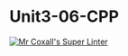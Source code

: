 # Unit3-06-CPP
[![Mr Coxall's Super Linter](https://github.com/ICS3U-Programming-VivianaH/Unit3-06-CPP/workflows/Mr%20Coxall's%20Super%20Linter/badge.svg)](https://github.com/ICS3U-Programming-VivianaH/Unit3-06-CPP/actions/)
